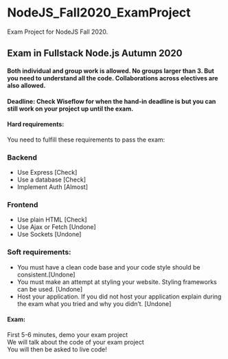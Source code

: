 # NodeJS_Fall2020_ExamProject
Exam Project for NodeJS Fall 2020. 

## Exam in Fullstack Node.js Autumn 2020

#### Both individual and group work is allowed. No groups larger than 3. But you need to understand all the code. Collaborations across electives are also allowed.

#### Deadline: Check Wiseflow for when the hand-in deadline is but you can still work on your project up until the exam.

#### Hard requirements:  
You need to fulfill these requirements to pass the exam:<br>
### Backend <br>
- Use Express         [Check] <br>
- Use a database      [Check] <br>
- Implement Auth      [Almost]<br>

### Frontend
- Use plain HTML      [Check]<br>
- Use Ajax or Fetch   [Undone]<br>
- Use Sockets         [Undone]<br>

### Soft requirements:  
- You must have a clean code base and your code style should be consistent.[Undone] <br>
- You must make an attempt at styling your website. Styling frameworks can be used. [Undone] <br>
- Host your application. If you did not host your application explain during the exam what you tried and why you didn’t. [Undone] <br>

#### Exam:
First 5-6 minutes, demo your exam project<br>
We will talk about the code of your exam project<br>
You will then be asked to live code!<br>

